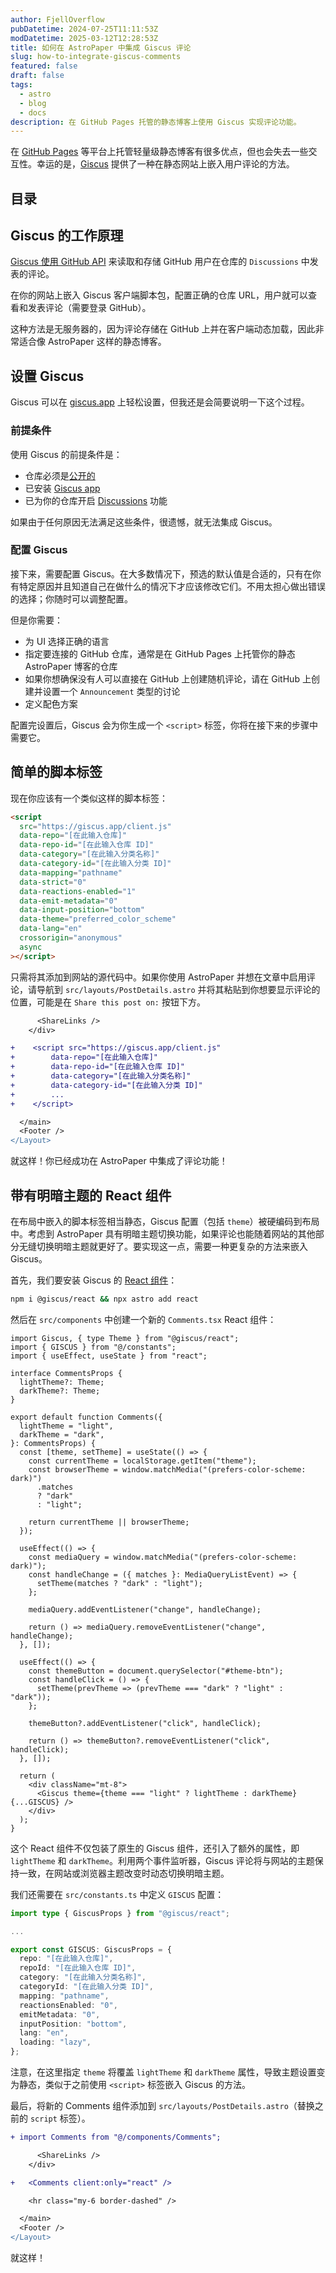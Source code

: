 ```yaml
---
author: FjellOverflow
pubDatetime: 2024-07-25T11:11:53Z
modDatetime: 2025-03-12T12:28:53Z
title: 如何在 AstroPaper 中集成 Giscus 评论
slug: how-to-integrate-giscus-comments
featured: false
draft: false
tags:
  - astro
  - blog
  - docs
description: 在 GitHub Pages 托管的静态博客上使用 Giscus 实现评论功能。
---
```


在 [GitHub Pages](https://docs.github.com/en/pages/getting-started-with-github-pages/creating-a-github-pages-site) 等平台上托管轻量级静态博客有很多优点，但也会失去一些交互性。幸运的是，[Giscus](https://giscus.app/) 提供了一种在静态网站上嵌入用户评论的方法。

## 目录

## Giscus 的工作原理

[Giscus 使用 GitHub API](https://github.com/giscus/giscus?tab=readme-ov-file#how-it-works) 来读取和存储 GitHub 用户在仓库的 `Discussions` 中发表的评论。

在你的网站上嵌入 Giscus 客户端脚本包，配置正确的仓库 URL，用户就可以查看和发表评论（需要登录 GitHub）。

这种方法是无服务器的，因为评论存储在 GitHub 上并在客户端动态加载，因此非常适合像 AstroPaper 这样的静态博客。

## 设置 Giscus

Giscus 可以在 [giscus.app](https://giscus.app/) 上轻松设置，但我还是会简要说明一下这个过程。

### 前提条件

使用 Giscus 的前提条件是：

- 仓库必须是[公开的](https://docs.github.com/en/repositories/managing-your-repositorys-settings-and-features/managing-repository-settings/setting-repository-visibility#making-a-repository-public)
- 已安装 [Giscus app](https://github.com/apps/giscus)
- 已为你的仓库开启 [Discussions](https://docs.github.com/en/github/administering-a-repository/managing-repository-settings/enabling-or-disabling-github-discussions-for-a-repository) 功能

如果由于任何原因无法满足这些条件，很遗憾，就无法集成 Giscus。

### 配置 Giscus

接下来，需要配置 Giscus。在大多数情况下，预选的默认值是合适的，只有在你有特定原因并且知道自己在做什么的情况下才应该修改它们。不用太担心做出错误的选择；你随时可以调整配置。

但是你需要：

- 为 UI 选择正确的语言
- 指定要连接的 GitHub 仓库，通常是在 GitHub Pages 上托管你的静态 AstroPaper 博客的仓库
- 如果你想确保没有人可以直接在 GitHub 上创建随机评论，请在 GitHub 上创建并设置一个 `Announcement` 类型的讨论
- 定义配色方案

配置完设置后，Giscus 会为你生成一个 `<script>` 标签，你将在接下来的步骤中需要它。

## 简单的脚本标签

现在你应该有一个类似这样的脚本标签：

```html
<script
  src="https://giscus.app/client.js"
  data-repo="[在此输入仓库]"
  data-repo-id="[在此输入仓库 ID]"
  data-category="[在此输入分类名称]"
  data-category-id="[在此输入分类 ID]"
  data-mapping="pathname"
  data-strict="0"
  data-reactions-enabled="1"
  data-emit-metadata="0"
  data-input-position="bottom"
  data-theme="preferred_color_scheme"
  data-lang="en"
  crossorigin="anonymous"
  async
></script>
```

只需将其添加到网站的源代码中。如果你使用 AstroPaper 并想在文章中启用评论，请导航到 `src/layouts/PostDetails.astro` 并将其粘贴到你想要显示评论的位置，可能是在 `Share this post on:` 按钮下方。

```diff
      <ShareLinks />
    </div>

+    <script src="https://giscus.app/client.js"
+        data-repo="[在此输入仓库]"
+        data-repo-id="[在此输入仓库 ID]"
+        data-category="[在此输入分类名称]"
+        data-category-id="[在此输入分类 ID]"
+        ...
+    </script>

  </main>
  <Footer />
</Layout>
```

就这样！你已经成功在 AstroPaper 中集成了评论功能！

## 带有明暗主题的 React 组件

在布局中嵌入的脚本标签相当静态，Giscus 配置（包括 `theme`）被硬编码到布局中。考虑到 AstroPaper 具有明暗主题切换功能，如果评论也能随着网站的其他部分无缝切换明暗主题就更好了。要实现这一点，需要一种更复杂的方法来嵌入 Giscus。

首先，我们要安装 Giscus 的 [React 组件](https://www.npmjs.com/package/@giscus/react)：

```bash
npm i @giscus/react && npx astro add react
```

然后在 `src/components` 中创建一个新的 `Comments.tsx` React 组件：

```tsx
import Giscus, { type Theme } from "@giscus/react";
import { GISCUS } from "@/constants";
import { useEffect, useState } from "react";

interface CommentsProps {
  lightTheme?: Theme;
  darkTheme?: Theme;
}

export default function Comments({
  lightTheme = "light",
  darkTheme = "dark",
}: CommentsProps) {
  const [theme, setTheme] = useState(() => {
    const currentTheme = localStorage.getItem("theme");
    const browserTheme = window.matchMedia("(prefers-color-scheme: dark)")
      .matches
      ? "dark"
      : "light";

    return currentTheme || browserTheme;
  });

  useEffect(() => {
    const mediaQuery = window.matchMedia("(prefers-color-scheme: dark)");
    const handleChange = ({ matches }: MediaQueryListEvent) => {
      setTheme(matches ? "dark" : "light");
    };

    mediaQuery.addEventListener("change", handleChange);

    return () => mediaQuery.removeEventListener("change", handleChange);
  }, []);

  useEffect(() => {
    const themeButton = document.querySelector("#theme-btn");
    const handleClick = () => {
      setTheme(prevTheme => (prevTheme === "dark" ? "light" : "dark"));
    };

    themeButton?.addEventListener("click", handleClick);

    return () => themeButton?.removeEventListener("click", handleClick);
  }, []);

  return (
    <div className="mt-8">
      <Giscus theme={theme === "light" ? lightTheme : darkTheme} {...GISCUS} />
    </div>
  );
}
```

这个 React 组件不仅包装了原生的 Giscus 组件，还引入了额外的属性，即 `lightTheme` 和 `darkTheme`。利用两个事件监听器，Giscus 评论将与网站的主题保持一致，在网站或浏览器主题改变时动态切换明暗主题。

我们还需要在 `src/constants.ts` 中定义 `GISCUS` 配置：

```ts
import type { GiscusProps } from "@giscus/react";

...

export const GISCUS: GiscusProps = {
  repo: "[在此输入仓库]",
  repoId: "[在此输入仓库 ID]",
  category: "[在此输入分类名称]",
  categoryId: "[在此输入分类 ID]",
  mapping: "pathname",
  reactionsEnabled: "0",
  emitMetadata: "0",
  inputPosition: "bottom",
  lang: "en",
  loading: "lazy",
};
```

注意，在这里指定 `theme` 将覆盖 `lightTheme` 和 `darkTheme` 属性，导致主题设置变为静态，类似于之前使用 `<script>` 标签嵌入 Giscus 的方法。

最后，将新的 Comments 组件添加到 `src/layouts/PostDetails.astro`（替换之前的 `script` 标签）。

```diff
+ import Comments from "@/components/Comments";

      <ShareLinks />
    </div>

+   <Comments client:only="react" />

    <hr class="my-6 border-dashed" />

  </main>
  <Footer />
</Layout>
```

就这样！
